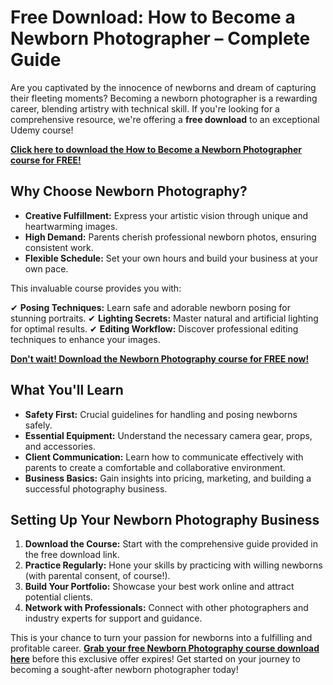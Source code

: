 # Free Download: How to Become a Newborn Photographer – Complete Guide

Are you captivated by the innocence of newborns and dream of capturing their fleeting moments? Becoming a newborn photographer is a rewarding career, blending artistry with technical skill. If you're looking for a comprehensive resource, we're offering a **free download** to an exceptional Udemy course!

[**Click here to download the How to Become a Newborn Photographer course for FREE!**](https://udemywork.com/how-to-become-a-newborn-photographer)

## Why Choose Newborn Photography?

- **Creative Fulfillment:** Express your artistic vision through unique and heartwarming images.
- **High Demand:** Parents cherish professional newborn photos, ensuring consistent work.
- **Flexible Schedule:** Set your own hours and build your business at your own pace.

This invaluable course provides you with:

✔ **Posing Techniques:** Learn safe and adorable newborn posing for stunning portraits.
✔ **Lighting Secrets:** Master natural and artificial lighting for optimal results.
✔ **Editing Workflow:** Discover professional editing techniques to enhance your images.

[**Don't wait! Download the Newborn Photography course for FREE now!**](https://udemywork.com/how-to-become-a-newborn-photographer)

## What You'll Learn

*   **Safety First:** Crucial guidelines for handling and posing newborns safely.
*   **Essential Equipment:** Understand the necessary camera gear, props, and accessories.
*   **Client Communication:** Learn how to communicate effectively with parents to create a comfortable and collaborative environment.
*   **Business Basics:** Gain insights into pricing, marketing, and building a successful photography business.

## Setting Up Your Newborn Photography Business

1.  **Download the Course:** Start with the comprehensive guide provided in the free download link.
2.  **Practice Regularly:** Hone your skills by practicing with willing newborns (with parental consent, of course!).
3.  **Build Your Portfolio:** Showcase your best work online and attract potential clients.
4.  **Network with Professionals:** Connect with other photographers and industry experts for support and guidance.

This is your chance to turn your passion for newborns into a fulfilling and profitable career. **[Grab your free Newborn Photography course download here](https://udemywork.com/how-to-become-a-newborn-photographer)** before this exclusive offer expires! Get started on your journey to becoming a sought-after newborn photographer today!
